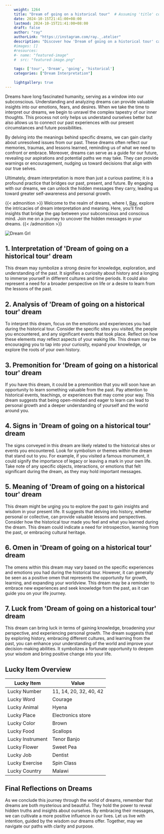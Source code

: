```yaml
---
    weight: 1264
    title: "Dream of going on a historical tour"  # Assuming 'title' column exists
    date: 2024-10-15T21:41:00+08:00
    lastmod: 2024-10-15T21:41:00+08:00
    draft: false
    author: "ray"
    authorLink: "https://instagram.com/ray._.atelier"
    description: "Discover how 'Dream of going on a historical tour' can interpret your future and uncover its significant meanings in your life."
    #images: []
    #resources:
    #- name: "featured-image"
    #  src: "featured-image.png"
    
    tags: ['tour', 'Dream', 'going', 'historical']
    categories: ["Dream Interpretation"]
    
    lightgallery: true
---
```

    
Dreams have long fascinated humanity, serving as a window into our subconscious. Understanding and analyzing dreams can provide valuable insights into our emotions, fears, and desires. When we take the time to interpret our dreams, we begin to unravel the complex tapestry of our inner thoughts. This process not only helps us understand ourselves better but also allows us to connect our past experiences with our present circumstances and future possibilities.

By delving into the meanings behind specific dreams, we can gain clarity about unresolved issues from our past. These dreams often reflect our memories, traumas, and lessons learned, reminding us of what we need to confront or embrace. Moreover, dreams can serve as a guide for our future, revealing our aspirations and potential paths we may take. They can provide warnings or encouragement, nudging us toward decisions that align with our true selves.

Ultimately, dream interpretation is more than just a curious pastime; it is a profound practice that bridges our past, present, and future. By engaging with our dreams, we can unlock the hidden messages they carry, leading us toward greater self-awareness and personal growth.

{{< admonition >}}
Welcome to the realm of dreams, where I, [Ray](https://instagram.com/ray._.atelier), explore the intricacies of dream interpretation and meaning. Here, you’ll find insights that bridge the gap between your subconscious and conscious mind. Join me on a journey to uncover the hidden messages in your dreams.
{{< /admonition >}}

![Dream Grl](https://cdn.pixabay.com/photo/2017/11/02/03/35/gothic-2910057_1280.jpg "Dream Grl")

## 1. Interpretation of 'Dream of going on a historical tour' dream
 This dream may symbolize a strong desire for knowledge, exploration, and understanding of the past. It signifies a curiosity about history and a longing to immerse yourself in different cultures and time periods. It could also represent a need for a broader perspective on life or a desire to learn from the lessons of the past.

## 2. Analysis of 'Dream of going on a historical tour' dream
 To interpret this dream, focus on the emotions and experiences you had during the historical tour. Consider the specific sites you visited, the people you encountered, and any significant events that took place. Reflect on how these elements may reflect aspects of your waking life. This dream may be encouraging you to tap into your curiosity, expand your knowledge, or explore the roots of your own history.

## 3. Premonition for 'Dream of going on a historical tour' dream
 If you have this dream, it could be a premonition that you will soon have an opportunity to learn something valuable from the past. Pay attention to historical events, teachings, or experiences that may come your way. This dream suggests that being open-minded and eager to learn can lead to personal growth and a deeper understanding of yourself and the world around you.

## 4. Signs in 'Dream of going on a historical tour' dream
 The signs conveyed in this dream are likely related to the historical sites or events you encountered. Look for symbolism or themes within the dream that stand out to you. For example, if you visited a famous monument, it could signify the importance of legacy or leaving a mark in your own life. Take note of any specific objects, interactions, or emotions that felt significant during the dream, as they may hold important messages.

## 5. Meaning of 'Dream of going on a historical tour' dream
 This dream might be urging you to explore the past to gain insights and wisdom in your present life. It suggests that delving into history, whether personal or collective, can provide valuable lessons and perspectives. Consider how the historical tour made you feel and what you learned during the dream. This dream could indicate a need for introspection, learning from the past, or embracing cultural heritage.

## 6. Omen in 'Dream of going on a historical tour' dream
 The omens within this dream may vary based on the specific experiences and emotions you had during the historical tour. However, it can generally be seen as a positive omen that represents the opportunity for growth, learning, and expanding your worldview. This dream may be a reminder to embrace new experiences and seek knowledge from the past, as it can guide you on your life journey.

## 7. Luck from 'Dream of going on a historical tour' dream
 This dream can bring luck in terms of gaining knowledge, broadening your perspective, and experiencing personal growth. The dream suggests that by exploring history, embracing different cultures, and learning from the past, you can enhance your understanding of the world and improve your decision-making abilities. It symbolizes a fortunate opportunity to deepen your wisdom and bring positive change into your life.

## Lucky Item Overview
| Lucky Item          | Value              |
|---------------|--------------------|
| Lucky Number        | 11, 14, 20, 32, 40, 42  |
| Lucky Word          | Courage |
| Lucky Animal        | Hyena |
| Lucky Place         | Electronics store     |
| Lucky Color         | Brown     |
| Lucky Food          | Scallops      |
| Lucky Instrument    | Tenor Banjo |
| Lucky Flower        | Sweet Pea    |
| Lucky Job           | Dentist       |
| Lucky Exercise      | Spin Class  |
| Lucky Country       | Malawi    |


##  Final Reflections on Dreams

As we conclude this journey through the world of dreams, remember that dreams are both mysterious and beautiful. They hold the power to reveal hidden truths and insights about ourselves. By embracing their messages, we can cultivate a more positive influence in our lives. Let us live with intention, guided by the wisdom our dreams offer. Together, may we navigate our paths with clarity and purpose.
